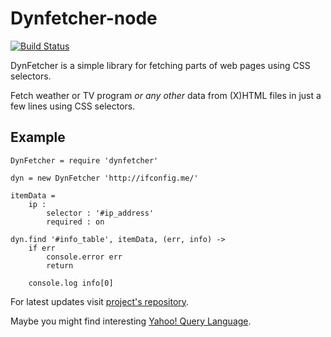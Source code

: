 Dynfetcher-node
===============

[![Build Status](https://secure.travis-ci.org/matjaz/dynfetcher-node.png?branch=master)](http://travis-ci.org/matjaz/dynfetcher-node)

DynFetcher is a simple library for fetching parts of web pages using CSS selectors.

Fetch weather or TV program _or any other_ data from (X)HTML files in just a few lines using CSS selectors.

Example
-------

```
DynFetcher = require 'dynfetcher'

dyn = new DynFetcher 'http://ifconfig.me/'

itemData = 
    ip :
        selector : '#ip_address'
        required : on

dyn.find '#info_table', itemData, (err, info) ->
    if err
        console.error err
        return

    console.log info[0]
```

For latest updates visit [project's repository](https://github.com/matjaz/dynfetcher-node/).

Maybe you might find interesting [Yahoo! Query Language](http://developer.yahoo.com/yql/).
